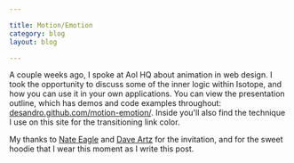 ```yaml
---

title: Motion/Emotion
category: blog
layout: blog

---
```


A couple weeks ago, I spoke at Aol HQ about animation in web design. I took the opportunity to discuss some of the inner logic within Isotope, and how you can use it in your own applications. You can view the presentation outline, which has demos and code examples throughout: [desandro.github.com/motion-emotion/](http://desandro.github.com/motion-emotion/). Inside you'll also find  the technique I use on this site for the transitioning link color.

My thanks to [Nate Eagle](http://twitter.com/neagle) and [Dave Artz](http://www.artzstudio.com/) for the invitation, and for the sweet hoodie that I wear this moment as I write this post.